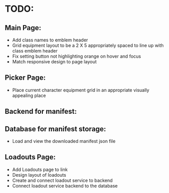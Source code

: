 # TODO:

## Main Page:
- Add class names to emblem header
- Grid equipment layout to be a 2 X 5 appropriately spaced to line up with class emblem header
- Fix setting button not highlighting orange on hover and focus
- Match responsive design to page layout


## Picker Page:
-  Place current character equipment grid in an appropriate visually appealing place

## Backend for manifest: 

## Database for manifest storage:
- Load and view the downloaded manifest json file

## Loadouts Page:
- Add Loadouts page to link
- Design layout of loadouts
- Create and connect loadout service to backend
- Connect loadout service backend to the database